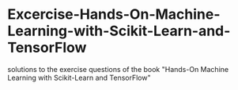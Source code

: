 # Excercise-Hands-On-Machine-Learning-with-Scikit-Learn-and-TensorFlow
solutions to the exercise questions of the book "Hands-On Machine Learning with
Scikit-Learn and TensorFlow"
